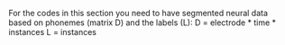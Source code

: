 For the codes in this section you need to have segmented neural data based on phonemes (matrix D) and the labels (L):
D = electrode * time * instances
L = instances 
